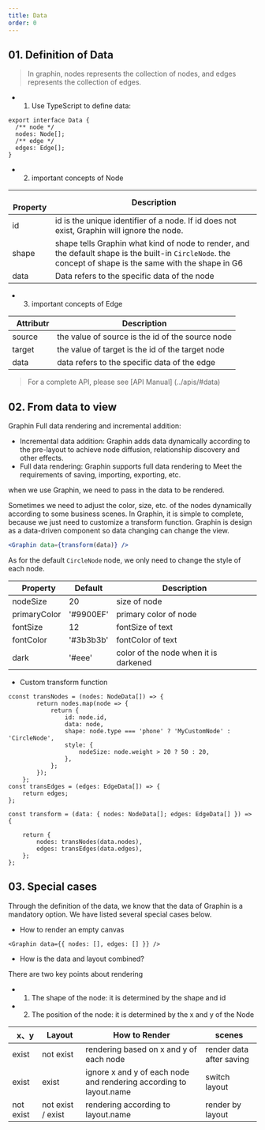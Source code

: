 ```yaml
---
title: Data
order: 0
---
```


## 01. Definition of Data

> In graphin, nodes represents the collection of nodes, and edges represents the collection of edges.

- 1. Use TypeScript to define data:

```tsx
export interface Data {
  /** node */
  nodes: Node[];
  /** edge */
  edges: Edge[];
}
```

- 2. important concepts of Node

|   Property | Description                                                                                                                                                |
| ---------- | ---------------------------------------------------------------------------------------------------------------------------------------------------------- |
| id         | id is the unique identifier of a node. If id does not exist, Graphin will ignore the node.                                                                 |
| shape      | shape tells Graphin what kind of node to render, and the default shape is the built-in `CircleNode`. the concept of shape is the same with the shape in G6 |
| data       | Data refers to the specific data of the node                                                                                                               |

- 3. important concepts of Edge

|   Attributr | Description                                      |
| ----------- | ------------------------------------------------ |
| source      | the value of source is the id of the source node |
| target      | the value of target is the id of the target node |
| data        | data refers to the specific data of the edge     |

> For a complete API, please see [API Manual] (../apis/#data)

## 02. From data to view

Graphin Full data rendering and incremental addition:

- Incremental data addition: Graphin adds data dynamically according to the pre-layout to achieve node diffusion, relationship discovery and other effects.
- Full data rendering: Graphin supports full data rendering to Meet the requirements of saving, importing, exporting, etc.

when we use Graphin, we need to pass in the data to be rendered.

Sometimes we need to adjust the color, size, etc. of the nodes dynamically according to some business scenes. In Graphin, it is simple to complete, because we just need to customize a transform function. Graphin is design as a data-driven component so data changing can change the view.

```jsx
<Graphin data={transform(data)} />
```

As for the default `CircleNode` node, we only need to change the style of each node.

|   Property   | Default   | Description                           |
| ------------ | --------- | ------------------------------------- |
| nodeSize     | 20        | size of node                          |
| primaryColor | '#9900EF' | primary color of node                 |
| fontSize     | 12        | fontSize of text                      |
| fontColor    | '#3b3b3b' | fontColor of text                     |
| dark         | '#eee'    | color of the node when it is darkened |

- Custom transform function

```tsx
cconst transNodes = (nodes: NodeData[]) => {
        return nodes.map(node => {
            return {
                id: node.id,
                data: node,
                shape: node.type === 'phone' ? 'MyCustomNode' : 'CircleNode',
                style: {
                    nodeSize: node.weight > 20 ? 50 : 20,
                },
            };
        });
    };
const transEdges = (edges: EdgeData[]) => {
    return edges;
};

const transform = (data: { nodes: NodeData[]; edges: EdgeData[] }) => {

    return {
        nodes: transNodes(data.nodes),
        edges: transEdges(data.edges),
    };
};

```

## 03. Special cases

Through the definition of the data, we know that the data of Graphin is a mandatory option. We have listed several special cases below.

- How to render an empty canvas

```tsx
<Graphin data={{ nodes: [], edges: [] }} />
```

- How is the data and layout combined?

There are two key points about rendering

- 1. The shape of the node: it is determined by the shape and id
- 2. The position of the node: it is determined by the x and y of the Node

|   x、y    | Layout            | How to Render                                                      | scenes                   |
| --------- | ----------------- | ------------------------------------------------------------------ | ------------------------ |
| exist     | not exist         | rendering based on x and y of each node                            | render data after saving |
| exist     | exist             | ignore x and y of each node and rendering according to layout.name | switch layout            |
| not exist | not exist / exist | rendering according to layout.name                                 | render by layout         |
